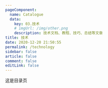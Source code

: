```yaml
---
pageComponent: 
  name: Catalogue
  data: 
    key: 03.技术
    # imgUrl: /img/other.png
    description: 技术文档、教程、技巧、总结等文章
title: 技术
date: 2020-12-20 21:50:55
permalink: /technology
sidebar: false
article: false
comment: false
editLink: false
---
```


这是目录页